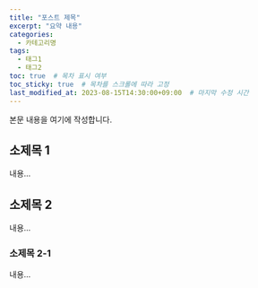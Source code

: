 ```yaml
---
title: "포스트 제목"
excerpt: "요약 내용"
categories:
  - 카테고리명
tags:
  - 태그1
  - 태그2
toc: true  # 목차 표시 여부
toc_sticky: true  # 목차를 스크롤에 따라 고정
last_modified_at: 2023-08-15T14:30:00+09:00  # 마지막 수정 시간
---
```


본문 내용을 여기에 작성합니다.

## 소제목 1

내용...

## 소제목 2

내용...

### 소제목 2-1

내용...